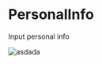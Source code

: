 # PersonalInfo

Input personal info 


![asdada](https://user-images.githubusercontent.com/107554272/175101692-b1b11c10-4719-4294-8be2-d7c4215cc376.png)

